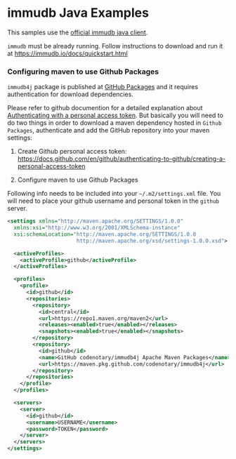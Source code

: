 # immudb Java Examples

This samples use the [official immudb java client].

[official immudb java client]: https://github.com/codenotary/immudb4j

`immudb` must be already running. Follow instructions to download and run it at https://immudb.io/docs/quickstart.html


### Configuring maven to use Github Packages

`immudb4j` package is published at [GitHub Packages] and it requires authentication for download dependencies.

[GitHub Packages]: https://docs.github.com/en/packages

Please refer to github documention for a detailed explanation about [Authenticating with a personal access token]. But basically you will need to do two things in order to download a maven dependency hosted in `Github Packages`, authenticate and add the GitHub repository into your maven settings:

[Authenticating with a personal access token]: https://docs.github.com/en/packages/using-github-packages-with-your-projects-ecosystem/configuring-apache-maven-for-use-with-github-packages

1. Create Github personal access token: https://docs.github.com/en/github/authenticating-to-github/creating-a-personal-access-token

2. Configure maven to use Github Packages

Following info needs to be included into your `~/.m2/settings.xml` file. You will need to place your github username and personal token in the `github` server.

```xml
<settings xmlns="http://maven.apache.org/SETTINGS/1.0.0"
  xmlns:xsi="http://www.w3.org/2001/XMLSchema-instance"
  xsi:schemaLocation="http://maven.apache.org/SETTINGS/1.0.0
                      http://maven.apache.org/xsd/settings-1.0.0.xsd">

  <activeProfiles>
    <activeProfile>github</activeProfile>
  </activeProfiles>

  <profiles>
    <profile>
      <id>github</id>
      <repositories>
        <repository>
          <id>central</id>
          <url>https://repo1.maven.org/maven2</url>
          <releases><enabled>true</enabled></releases>
          <snapshots><enabled>true</enabled></snapshots>
        </repository>
        <repository>
          <id>github</id>
          <name>GitHub codenotary/immudb4j Apache Maven Packages</name>
          <url>https://maven.pkg.github.com/codenotary/immudb4j</url>
        </repository>
      </repositories>
    </profile>
  </profiles>

  <servers>
    <server>
      <id>github</id>
      <username>USERNAME</username>
      <password>TOKEN</password>
    </server>
  </servers>
</settings>
```

